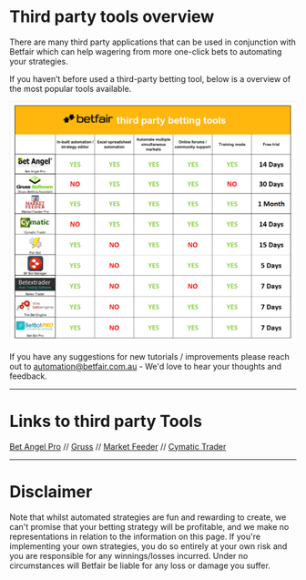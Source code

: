 # Third party tools overview

There are many third party applications that can be used in conjunction with Betfair which can help wagering from more one-click bets to automating your strategies.

If you haven’t before used a third-party betting tool, below is a overview of the most popular tools available. 


![Third party tool overview](./img/compare.png)


If you have any suggestions for new tutorials / improvements please reach out to automation@betfair.com.au - We'd love to hear your thoughts and feedback. 

---
# Links to third party Tools

[Bet Angel Pro](https://www.betangel.com/) // [Gruss](https://www.gruss-software.co.uk/) // [Market Feeder](https://marketfeeder.co.uk/) // [Cymatic Trader](http://www.cymatic.co.uk/) 

---
# Disclaimer

Note that whilst automated strategies are fun and rewarding to create, we can't promise that your betting strategy will be profitable, and we make no representations in relation to the information on this page. If you're implementing your own strategies, you do so entirely at your own risk and you are responsible for any winnings/losses incurred.  Under no circumstances will Betfair be liable for any loss or damage you suffer.






